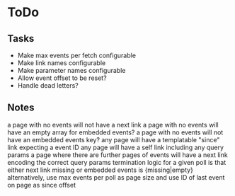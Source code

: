 ToDo
====

Tasks
-----

* Make max events per fetch configurable
* Make link names configurable
* Make parameter names configurable
* Allow event offset to be reset?
* Handle dead letters?

Notes
-----

a page with no events will not have a next link
a page with no events will have an empty array for embedded events?
a page with no events will not have an embedded events key?
any page will have a templatable "since" link expecting a event ID
any page will have a self link including any query params
a page where there are further pages of events will have a next link
  encoding the correct query params
termination logic for a given poll is that either next link missing or
  embedded events is {missing|empty}
alternatively, use max events per poll as page size and use ID of last event
  on page as since offset
